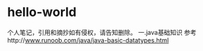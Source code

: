 # hello-world
个人笔记，引用和摘抄如有侵权，请告知删除。
一.java基础知识
参考http://www.runoob.com/java/java-basic-datatypes.html
